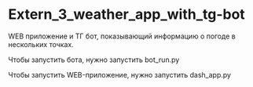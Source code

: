 # Extern_3_weather_app_with_tg-bot
WEB приложение и ТГ бот, показывающий информацию о погоде в нескольких точках.

Чтобы запустить бота, нужно запустить bot_run.py

Чтобы запустить WEB-приложение, нужно запустить dash_app.py